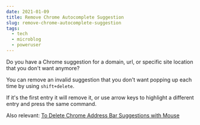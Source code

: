 ```yaml
---
date: 2021-01-09
title: Remove Chrome Autocomplete Suggestion
slug: remove-chrome-autocomplete-suggestion
tags:
  - tech
  - microblog
  - poweruser
---
```


Do you have a Chrome suggestion for a domain, url, or specific site location that you don't want anymore?

You can remove an invalid suggestion that you don't want popping up each time by using `shift+delete`.

If it's the first entry it will remove it, or use arrow keys to highlight a different entry and press the same command.

Also relevant: [To Delete Chrome Address Bar Suggestions with Mouse](https://bit.ly/38wFlOJ)
